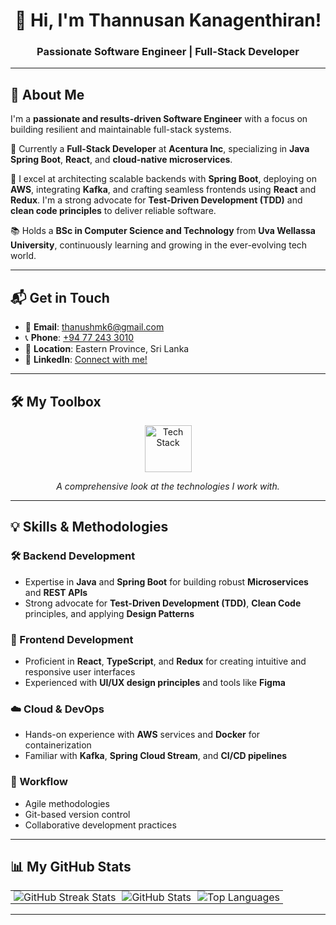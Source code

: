 <h1 align="center">👋 Hi, I'm Thannusan Kanagenthiran!</h1>
<h3 align="center">Passionate Software Engineer | Full-Stack Developer</h3>

---

## 🚀 About Me

I'm a **passionate and results-driven Software Engineer** with a focus on building resilient and maintainable full-stack systems.

💼 Currently a **Full-Stack Developer** at **Acentura Inc**, specializing in **Java Spring Boot**, **React**, and **cloud-native microservices**.

🎯 I excel at architecting scalable backends with **Spring Boot**, deploying on **AWS**, integrating **Kafka**, and crafting seamless frontends using **React** and **Redux**. I'm a strong advocate for **Test-Driven Development (TDD)** and **clean code principles** to deliver reliable software.

📚 Holds a **BSc in Computer Science and Technology** from **Uva Wellassa University**, continuously learning and growing in the ever-evolving tech world.

---

## 📬 Get in Touch

* 📧 **Email**: [thanushmk6@gmail.com](mailto:thanushmk6@gmail.com)
* 📞 **Phone**: [+94 77 243 3010](tel:+94772433010)
* 📍 **Location**: Eastern Province, Sri Lanka
* 🔗 **LinkedIn**: [Connect with me!](https://www.linkedin.com/in/thanusan-kanagenthiran)

---

## 🛠️ My Toolbox

<div align="center">
  <img src="https://skillicons.dev/icons?i=java,spring,hibernate,maven,kafka,react,ts,js,redux,html,css,tailwind,mysql,postgresql,aws,docker,kubernetes,jest,selenium,junit,git,github,gitlab,vscode,idea" height="75" alt="Tech Stack" />
  <p><em>A comprehensive look at the technologies I work with.</em></p>
</div>

---

## 💡 Skills & Methodologies

### 🛠️ Backend Development
* Expertise in **Java** and **Spring Boot** for building robust **Microservices** and **REST APIs**
* Strong advocate for **Test-Driven Development (TDD)**, **Clean Code** principles, and applying **Design Patterns**

### 🎨 Frontend Development
* Proficient in **React**, **TypeScript**, and **Redux** for creating intuitive and responsive user interfaces
* Experienced with **UI/UX design principles** and tools like **Figma**

### ☁️ Cloud & DevOps
* Hands-on experience with **AWS** services and **Docker** for containerization
* Familiar with **Kafka**, **Spring Cloud Stream**, and **CI/CD pipelines**

### 🔄 Workflow
* Agile methodologies
* Git-based version control
* Collaborative development practices

---

## 📊 My GitHub Stats
<div align="center">
  <table>
    <tr>
      <td align="center" style="padding: 0 5px;">
        <img src="https://git-hub-streak-stats.vercel.app?user=Thanusan-Kanagenthiran&theme=dark&hide_border=true&date_format=M%20j%5B%2C%20Y%5D" alt="GitHub Streak Stats" />
      </td>
      <td align="center" style="padding: 0 5px;">
        <img src="https://github-readme-stats.vercel.app/api?username=Thanusan-Kanagenthiran&show_icons=true&theme=dark&hide_border=true&count_private=true" alt="GitHub Stats" />
      </td>
      <td align="center" style="padding: 0 5px;">
        <img src="https://github-readme-stats.vercel.app/api/top-langs/?username=Thanusan-Kanagenthiran&layout=compact&theme=dark&hide_border=true" alt="Top Languages" />
      </td>
    </tr>
  </table>
</div>

---
